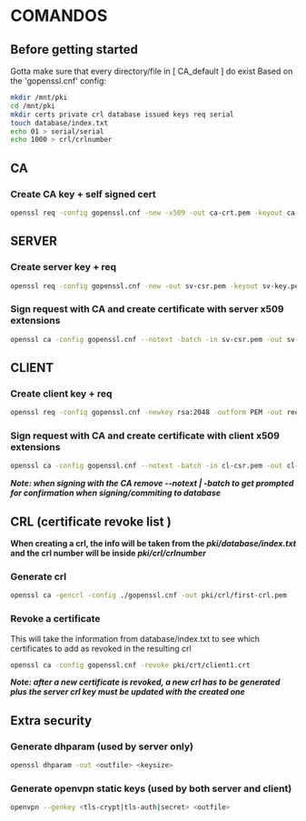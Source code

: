 # COMANDOS

## Before getting started

Gotta make sure that every directory/file in [ CA_default ] do exist
Based on the 'gopenssl.cnf' config:

```bash
mkdir /mnt/pki
cd /mnt/pki
mkdir certs private crl database issued keys req serial
touch database/index.txt
echo 01 > serial/serial
echo 1000 > crl/crlnumber
```

## CA

### Create CA key + self signed cert

```bash
openssl req -config gopenssl.cnf -new -x509 -out ca-crt.pem -keyout ca-key.pem -noenc
```

## SERVER

### Create server key + req

```bash
openssl req -config gopenssl.cnf -new -out sv-csr.pem -keyout sv-key.pem -noenc 
```

### Sign request with CA and create certificate with server x509 extensions

```bash
openssl ca -config gopenssl.cnf --notext -batch -in sv-csr.pem -out sv-crt.pem -extfile x509/server 
```

## CLIENT

### Create client key + req

```bash
openssl req -config gopenssl.cnf -newkey rsa:2048 -outform PEM -out req.pem -keyout key.pem -noenc
```

### Sign request with CA and create certificate with client x509 extensions

```bash
openssl ca -config gopenssl.cnf --notext -batch -in cl-csr.pem -out cl-crt.pem -extfile x509/client
```

***Note: when signing with the CA remove --notext | -batch to get prompted for confirmation when signing/commiting to database***

## CRL (certificate revoke list )

**When creating a crl, the info will be taken from the ***pki/database/index.txt*** and the crl number will be inside ***pki/crl/crlnumber*****

### Generate crl

```bash
openssl ca -gencrl -config ./gopenssl.cnf -out pki/crl/first-crl.pem
```

### Revoke a certificate  

This will take the information from database/index.txt to see which certificates to add as revoked in the resulting crl  

```bash
openssl ca -config gopenssl.cnf -revoke pki/crt/client1.crt 
```

***Note: after a new certificate is revoked, a new crl has to be generated plus the server crl key must be updated with the created one***

## Extra security

### Generate dhparam (used by server only)

```bash
openssl dhparam -out <outfile> <keysize>
```

### Generate openvpn static keys (used by both server and client)

```bash
openvpn --genkey <tls-crypt|tls-auth|secret> <outfile>
```
